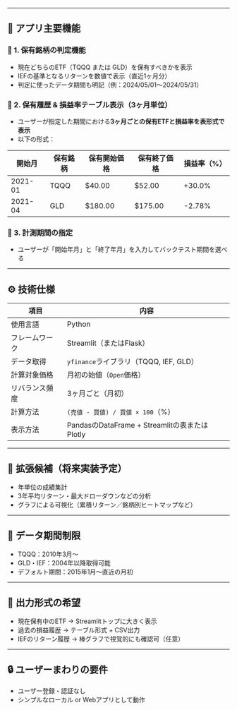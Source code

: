 
---

## 🧠 アプリ主要機能

### 🔹 1. 保有銘柄の判定機能
- 現在どちらのETF（TQQQ または GLD）を保有すべきかを表示
- IEFの基準となるリターンを数値で表示（直近1ヶ月分）
- 判定に使ったデータ期間も明記（例：2024/05/01〜2024/05/31）

### 🔹 2. 保有履歴 & 損益率テーブル表示（3ヶ月単位）
- ユーザーが指定した期間における**3ヶ月ごとの保有ETFと損益率を表形式で表示**
- 以下の形式：

| 開始月 | 保有銘柄 | 保有開始価格 | 保有終了価格 | 損益率（%） |
|--------|-----------|----------------|----------------|--------------|
| 2021-01 | TQQQ     | $40.00         | $52.00         | +30.0%       |
| 2021-04 | GLD      | $180.00        | $175.00        | -2.78%       |

### 🔹 3. 計測期間の指定
- ユーザーが「開始年月」と「終了年月」を入力してバックテスト期間を選べる

---

## ⚙️ 技術仕様

| 項目           | 内容                                         |
|----------------|----------------------------------------------|
| 使用言語       | Python                                       |
| フレームワーク | Streamlit（またはFlask）                    |
| データ取得     | `yfinance`ライブラリ（TQQQ, IEF, GLD）        |
| 計算対象価格   | 月初の始値（`Open`価格）                     |
| リバランス頻度 | 3ヶ月ごと（月初）                           |
| 計算方法       | `(売値 - 買値) / 買値 × 100`（%）           |
| 表示方法       | PandasのDataFrame + Streamlitの表またはPlotly |

---

## 🔔 拡張候補（将来実装予定）

- 年単位の成績集計
- 3年平均リターン・最大ドローダウンなどの分析
- グラフによる可視化（累積リターン／銘柄別ヒートマップなど）

---

## 📅 データ期間制限

- TQQQ：2010年3月～
- GLD・IEF：2004年以降取得可能
- デフォルト期間：2015年1月〜直近の月初

---

## 💬 出力形式の希望

- 現在保有中のETF → Streamlitトップに大きく表示
- 過去の損益履歴 → テーブル形式 + CSV出力
- IEFのリターン履歴 → 棒グラフで視覚的にも確認可（任意）

---

## 🔒 ユーザーまわりの要件

- ユーザー登録・認証なし
- シンプルなローカル or Webアプリとして動作
